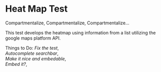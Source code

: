 # Heat Map Test
Compartmentalize, Compartmentalize, Compartmentalize...

This test develops the heatmap using information from a list utilizing the google maps platform API.

Things to Do:
*Fix the test*,  
*Autocomplete searchbar*,  
*Make it nice and embedable*,  
*Embed it?*,  
